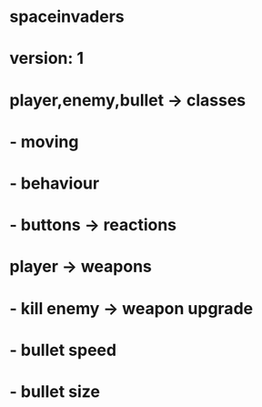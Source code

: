 # spaceinvaders
# version: 1

# player,enemy,bullet -> classes
# - moving
# - behaviour
# - buttons -> reactions

# player -> weapons
# - kill enemy -> weapon upgrade
#  - bullet speed
#  - bullet size


